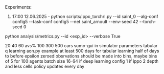 Experiments:
1. 17:00 12.06.2025 - 
    python scripts/ippo_torchrl.py --id saint_0 --alg-conf config5 --task-conf config5 --net saint_arnoult --env-seed 42 --torch-seed 0


python analysis/metrics.py --id <exp_id> --verbose True

20 40 60 avs%
100 300 500 cars
sumo-gui in simulator parameters
tabular q learning aon.py example
at least 500 days for tabular learning
half of days to before epsilon zeroed
obsrvations should be made into bins, maybe bins of 5 for 100 agents
batch size 16-64 if deep learning
config 1 if ippo 2 depth and less cells
policy updates every day